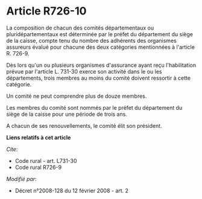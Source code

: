 # Article R726-10

La composition de chacun des comités départementaux ou pluridépartementaux est déterminée par le préfet du département du
siège de la caisse, compte tenu du nombre des adhérents des organismes assureurs évalué pour chacune des deux catégories
mentionnées à l'article R. 726-9. 

Dès lors qu'un ou plusieurs organismes d'assurance ayant reçu l'habilitation prévue par l'article L. 731-30 exerce son
activité dans le ou les départements, trois membres au moins du comité doivent ressortir à cette catégorie. 

Un comité ne peut comprendre plus de douze membres. 

Les membres du comité sont nommés par le préfet du département du siège de la caisse pour une période de trois ans.

A chacun de ses renouvellements, le comité élit son président.

**Liens relatifs à cet article**

_Cite_:

  - Code rural - art. L731-30
  - Code rural R726-9

_Modifié par_:

  - Décret n°2008-128 du 12 février 2008 - art. 2

